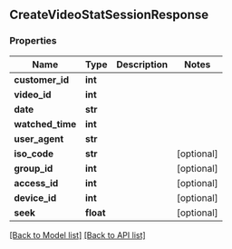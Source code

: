 ## CreateVideoStatSessionResponse

### Properties
Name | Type | Description | Notes
------------ | ------------- | ------------- | -------------
**customer_id** | **int** |  | 
**video_id** | **int** |  | 
**date** | **str** |  | 
**watched_time** | **int** |  | 
**user_agent** | **str** |  | 
**iso_code** | **str** |  | [optional] 
**group_id** | **int** |  | [optional] 
**access_id** | **int** |  | [optional] 
**device_id** | **int** |  | [optional] 
**seek** | **float** |  | [optional] 

[[Back to Model list]](#documentation-for-models) [[Back to API list]](#documentation-for-api-endpoints)


